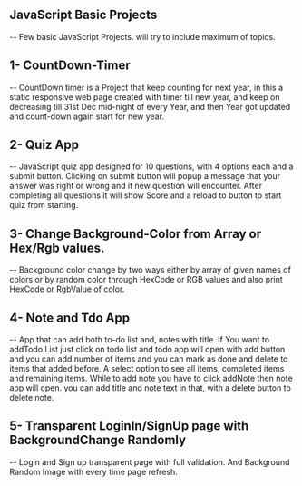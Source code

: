 ## JavaScript Basic Projects

-- Few basic JavaScript Projects. will try to include maximum of topics.

## 1- CountDown-Timer

-- CountDown timer is a Project that keep counting for next year, in this a
static responsive web page created with timer till new year, and keep on
decreasing till 31st Dec mid-night of every Year, and then Year got updated and
count-down again start for new year.

## 2- Quiz App

-- JavaScript quiz app designed for 10 questions, with 4 options each and a
submit button. Clicking on submit button will popup a message that your answer
was right or wrong and it new question will encounter. After completing all
questions it will show Score and a reload to button to start quiz from starting.

## 3- Change Background-Color from Array or Hex/Rgb values.

-- Background color change by two ways either by array of given names of colors
or by random color through HexCode or RGB values and also print HexCode or
RgbValue of color.

## 4- Note and Tdo App

-- App that can add both to-do list and, notes with title. If You want to
addTodo List just click on todo list and todo app will open with add button and
you can add number of items and you can mark as done and delete to items that
added before. A select option to see all items, completed items and remaining
items. While to add note you have to click addNote then note app will open. you
can add title and note text in that, with a delete button to delete note.

## 5- Transparent LoginIn/SignUp page with BackgroundChange Randomly
-- Login and Sign up transparent page with full validation. And Background Random Image with every time page refresh.  
